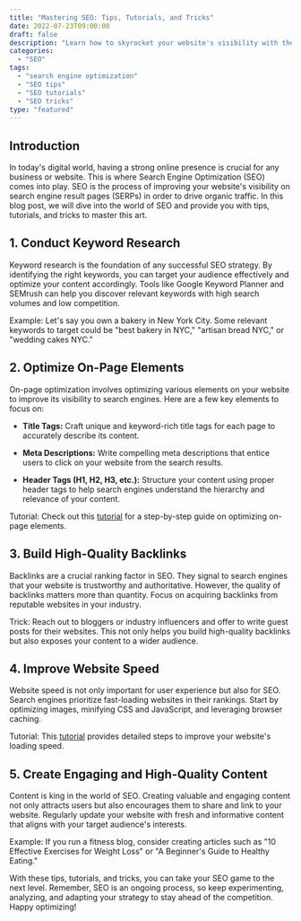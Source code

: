 ```yaml
---
title: "Mastering SEO: Tips, Tutorials, and Tricks"
date: 2022-07-23T09:00:00
draft: false
description: "Learn how to skyrocket your website's visibility with these SEO techniques."
categories:
  - "SEO"
tags:
  - "search engine optimization"
  - "SEO tips"
  - "SEO tutorials"
  - "SEO tricks"
type: "featured"
---
```


## Introduction

In today's digital world, having a strong online presence is crucial for any business or website. This is where Search Engine Optimization (SEO) comes into play. SEO is the process of improving your website's visibility on search engine result pages (SERPs) in order to drive organic traffic. In this blog post, we will dive into the world of SEO and provide you with tips, tutorials, and tricks to master this art.

## 1. Conduct Keyword Research

Keyword research is the foundation of any successful SEO strategy. By identifying the right keywords, you can target your audience effectively and optimize your content accordingly. Tools like Google Keyword Planner and SEMrush can help you discover relevant keywords with high search volumes and low competition.

Example: Let's say you own a bakery in New York City. Some relevant keywords to target could be "best bakery in NYC," "artisan bread NYC," or "wedding cakes NYC."

## 2. Optimize On-Page Elements

On-page optimization involves optimizing various elements on your website to improve its visibility to search engines. Here are a few key elements to focus on:

- **Title Tags:** Craft unique and keyword-rich title tags for each page to accurately describe its content.

- **Meta Descriptions:** Write compelling meta descriptions that entice users to click on your website from the search results.

- **Header Tags (H1, H2, H3, etc.):** Structure your content using proper header tags to help search engines understand the hierarchy and relevance of your content.

Tutorial: Check out this [tutorial](yourwebsite.com/on-page-optimization) for a step-by-step guide on optimizing on-page elements.

## 3. Build High-Quality Backlinks

Backlinks are a crucial ranking factor in SEO. They signal to search engines that your website is trustworthy and authoritative. However, the quality of backlinks matters more than quantity. Focus on acquiring backlinks from reputable websites in your industry.

Trick: Reach out to bloggers or industry influencers and offer to write guest posts for their websites. This not only helps you build high-quality backlinks but also exposes your content to a wider audience.

## 4. Improve Website Speed

Website speed is not only important for user experience but also for SEO. Search engines prioritize fast-loading websites in their rankings. Start by optimizing images, minifying CSS and JavaScript, and leveraging browser caching.

Tutorial: This [tutorial](yourwebsite.com/website-speed-optimization) provides detailed steps to improve your website's loading speed.

## 5. Create Engaging and High-Quality Content

Content is king in the world of SEO. Creating valuable and engaging content not only attracts users but also encourages them to share and link to your website. Regularly update your website with fresh and informative content that aligns with your target audience's interests.

Example: If you run a fitness blog, consider creating articles such as "10 Effective Exercises for Weight Loss" or "A Beginner's Guide to Healthy Eating."

With these tips, tutorials, and tricks, you can take your SEO game to the next level. Remember, SEO is an ongoing process, so keep experimenting, analyzing, and adapting your strategy to stay ahead of the competition. Happy optimizing!
